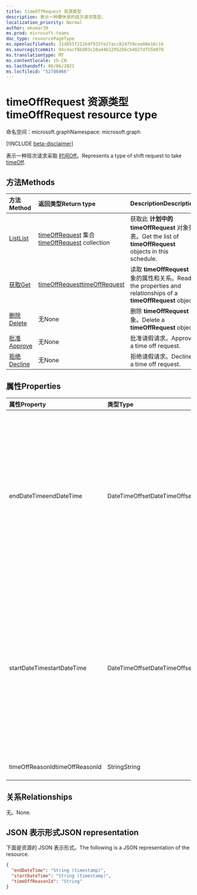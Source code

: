 ```yaml
---
title: timeOffRequest 资源类型
description: 表示一种要休息的班次请求类型。
localization_priority: Normal
author: akumar39
ms.prod: microsoft-teams
doc_type: resourcePageType
ms.openlocfilehash: 31d855f21164f933fe27acc824759cee08e16c16
ms.sourcegitcommit: 94c4acf8bd03c10a44b12952b6cb4827df55b978
ms.translationtype: MT
ms.contentlocale: zh-CN
ms.lasthandoff: 06/06/2021
ms.locfileid: "52786066"
---
```

# <a name="timeoffrequest-resource-type"></a><span data-ttu-id="79cfd-103">timeOffRequest 资源类型</span><span class="sxs-lookup"><span data-stu-id="79cfd-103">timeOffRequest resource type</span></span>

<span data-ttu-id="79cfd-104">命名空间：microsoft.graph</span><span class="sxs-lookup"><span data-stu-id="79cfd-104">Namespace: microsoft.graph</span></span>

[!INCLUDE [beta-disclaimer](../../includes/beta-disclaimer.md)]

<span data-ttu-id="79cfd-105">表示一种班次请求采取 [时间Off](../resources/timeoff.md)。</span><span class="sxs-lookup"><span data-stu-id="79cfd-105">Represents a type of shift request to take [timeOff](../resources/timeoff.md).</span></span>

## <a name="methods"></a><span data-ttu-id="79cfd-106">方法</span><span class="sxs-lookup"><span data-stu-id="79cfd-106">Methods</span></span>

| <span data-ttu-id="79cfd-107">方法</span><span class="sxs-lookup"><span data-stu-id="79cfd-107">Method</span></span>       | <span data-ttu-id="79cfd-108">返回类型</span><span class="sxs-lookup"><span data-stu-id="79cfd-108">Return type</span></span> | <span data-ttu-id="79cfd-109">Description</span><span class="sxs-lookup"><span data-stu-id="79cfd-109">Description</span></span> |
|:-------------|:------------|:------------|
| [<span data-ttu-id="79cfd-110">List</span><span class="sxs-lookup"><span data-stu-id="79cfd-110">List</span></span>](../api/timeoffrequest-list.md) | <span data-ttu-id="79cfd-111">[timeOffRequest](timeoffrequest.md) 集合</span><span class="sxs-lookup"><span data-stu-id="79cfd-111">[timeOffRequest](timeoffrequest.md) collection</span></span> | <span data-ttu-id="79cfd-112">获取此 **计划中的 timeOffRequest** 对象列表。</span><span class="sxs-lookup"><span data-stu-id="79cfd-112">Get the list of **timeOffRequest** objects in this schedule.</span></span>|
| [<span data-ttu-id="79cfd-113">获取</span><span class="sxs-lookup"><span data-stu-id="79cfd-113">Get</span></span>](../api/timeoffrequest-get.md) | [<span data-ttu-id="79cfd-114">timeOffRequest</span><span class="sxs-lookup"><span data-stu-id="79cfd-114">timeOffRequest</span></span>](timeoffrequest.md) | <span data-ttu-id="79cfd-115">读取 **timeOffRequest** 对象的属性和关系。</span><span class="sxs-lookup"><span data-stu-id="79cfd-115">Read the properties and relationships of a **timeOffRequest** object.</span></span> |
| [<span data-ttu-id="79cfd-116">删除</span><span class="sxs-lookup"><span data-stu-id="79cfd-116">Delete</span></span>](../api/timeoffrequest-delete.md) | <span data-ttu-id="79cfd-117">无</span><span class="sxs-lookup"><span data-stu-id="79cfd-117">None</span></span> | <span data-ttu-id="79cfd-118">删除 **timeOffRequest** 对象。</span><span class="sxs-lookup"><span data-stu-id="79cfd-118">Delete a **timeOffRequest** object.</span></span> |
| [<span data-ttu-id="79cfd-119">批准</span><span class="sxs-lookup"><span data-stu-id="79cfd-119">Approve</span></span>](../api/timeoffrequest-approve.md)|<span data-ttu-id="79cfd-120">无</span><span class="sxs-lookup"><span data-stu-id="79cfd-120">None</span></span>|<span data-ttu-id="79cfd-121">批准请假请求。</span><span class="sxs-lookup"><span data-stu-id="79cfd-121">Approve a time off request.</span></span>|
| [<span data-ttu-id="79cfd-122">拒绝</span><span class="sxs-lookup"><span data-stu-id="79cfd-122">Decline</span></span>](../api/timeoffrequest-decline.md)|<span data-ttu-id="79cfd-123">无</span><span class="sxs-lookup"><span data-stu-id="79cfd-123">None</span></span>|<span data-ttu-id="79cfd-124">拒绝请假请求。</span><span class="sxs-lookup"><span data-stu-id="79cfd-124">Decline a time off request.</span></span>|

## <a name="properties"></a><span data-ttu-id="79cfd-125">属性</span><span class="sxs-lookup"><span data-stu-id="79cfd-125">Properties</span></span>

| <span data-ttu-id="79cfd-126">属性</span><span class="sxs-lookup"><span data-stu-id="79cfd-126">Property</span></span>     | <span data-ttu-id="79cfd-127">类型</span><span class="sxs-lookup"><span data-stu-id="79cfd-127">Type</span></span>        | <span data-ttu-id="79cfd-128">说明</span><span class="sxs-lookup"><span data-stu-id="79cfd-128">Description</span></span> |
|:-------------|:------------|:------------|
|<span data-ttu-id="79cfd-129">endDateTime</span><span class="sxs-lookup"><span data-stu-id="79cfd-129">endDateTime</span></span>|<span data-ttu-id="79cfd-130">DateTimeOffset</span><span class="sxs-lookup"><span data-stu-id="79cfd-130">DateTimeOffset</span></span>|<span data-ttu-id="79cfd-131">时间戳类型表示采用 ISO 8601 格式的日期和时间信息，始终采用 UTC 时区。</span><span class="sxs-lookup"><span data-stu-id="79cfd-131">The Timestamp type represents date and time information using ISO 8601 format and is always in UTC time.</span></span> <span data-ttu-id="79cfd-132">例如，2014 年 1 月 1 日午夜 UTC 为 `2014-01-01T00:00:00Z`</span><span class="sxs-lookup"><span data-stu-id="79cfd-132">For example, midnight UTC on Jan 1, 2014 is `2014-01-01T00:00:00Z`</span></span>|
|<span data-ttu-id="79cfd-133">startDateTime</span><span class="sxs-lookup"><span data-stu-id="79cfd-133">startDateTime</span></span>|<span data-ttu-id="79cfd-134">DateTimeOffset</span><span class="sxs-lookup"><span data-stu-id="79cfd-134">DateTimeOffset</span></span>|<span data-ttu-id="79cfd-135">时间戳类型表示采用 ISO 8601 格式的日期和时间信息，始终采用 UTC 时区。</span><span class="sxs-lookup"><span data-stu-id="79cfd-135">The Timestamp type represents date and time information using ISO 8601 format and is always in UTC time.</span></span> <span data-ttu-id="79cfd-136">例如，2014 年 1 月 1 日午夜 UTC 为 `2014-01-01T00:00:00Z`</span><span class="sxs-lookup"><span data-stu-id="79cfd-136">For example, midnight UTC on Jan 1, 2014 is `2014-01-01T00:00:00Z`</span></span>|
|<span data-ttu-id="79cfd-137">timeOffReasonId</span><span class="sxs-lookup"><span data-stu-id="79cfd-137">timeOffReasonId</span></span>|<span data-ttu-id="79cfd-138">String</span><span class="sxs-lookup"><span data-stu-id="79cfd-138">String</span></span>|<span data-ttu-id="79cfd-139">请假的原因。</span><span class="sxs-lookup"><span data-stu-id="79cfd-139">The reason for the time off.</span></span>|

## <a name="relationships"></a><span data-ttu-id="79cfd-140">关系</span><span class="sxs-lookup"><span data-stu-id="79cfd-140">Relationships</span></span>

<span data-ttu-id="79cfd-141">无。</span><span class="sxs-lookup"><span data-stu-id="79cfd-141">None.</span></span>

## <a name="json-representation"></a><span data-ttu-id="79cfd-142">JSON 表示形式</span><span class="sxs-lookup"><span data-stu-id="79cfd-142">JSON representation</span></span>

<span data-ttu-id="79cfd-143">下面是资源的 JSON 表示形式。</span><span class="sxs-lookup"><span data-stu-id="79cfd-143">The following is a JSON representation of the resource.</span></span>

<!-- {
  "blockType": "resource",
  "optionalProperties": [

  ],
  "@odata.type": "microsoft.graph.timeOffRequest"
}-->

```json
{
  "endDateTime": "String (timestamp)",
  "startDateTime": "String (timestamp)",
  "timeOffReasonId": "String"
}
```

<!-- uuid: 16cd6b66-4b1a-43a1-adaf-3a886856ed98
2019-02-04 14:57:30 UTC -->
<!-- {
  "type": "#page.annotation",
  "description": "timeOffRequest resource",
  "keywords": "",
  "section": "documentation",
  "tocPath": ""
}-->


